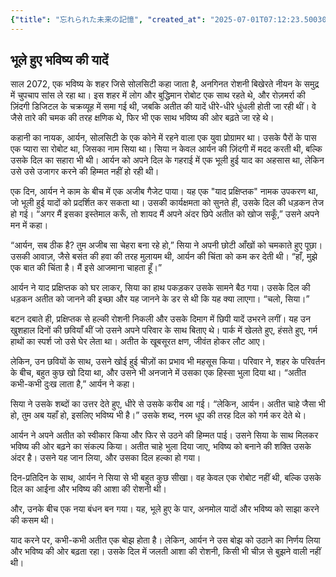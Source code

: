 ```yaml
---
{"title": "忘れられた未来の記憶", "created_at": "2025-07-01T07:12:23.500309+09:00", "pattern_id": 8, "pattern_name": "未来の忘却型", "year": 2072}
---
```


## भूले हुए भविष्य की यादें

साल 2072, एक भविष्य के शहर जिसे सोलसिटी कहा जाता है, अनगिनत रोशनी बिखेरते नीयन के समुद्र में चुपचाप सांस ले रहा था। इस शहर में लोग और बुद्धिमान रोबोट एक साथ रहते थे, और रोज़मर्रा की ज़िंदगी डिजिटल के चक्रव्यूह में समा गई थी, जबकि अतीत की यादें धीरे-धीरे धुंधली होती जा रही थीं। वे जैसे तारे की चमक की तरह क्षणिक थे, फिर भी एक साथ भविष्य की ओर बढ़ते जा रहे थे।

कहानी का नायक, आर्यन, सोलसिटी के एक कोने में रहने वाला एक युवा प्रोग्रामर था। उसके पैरों के पास एक प्यारा सा रोबोट था, जिसका नाम सिया था। सिया न केवल आर्यन की ज़िंदगी में मदद करती थी, बल्कि उसके दिल का सहारा भी थी। आर्यन को अपने दिल के गहराई में एक भूली हुई याद का अहसास था, लेकिन उसे उसे उजागर करने की हिम्मत नहीं हो रही थी।

एक दिन, आर्यन ने काम के बीच में एक अजीब गैजेट पाया। यह एक "याद प्रक्षिप्तक" नामक उपकरण था, जो भूली हुई यादों को प्रदर्शित कर सकता था। उसकी कार्यक्षमता को सुनते ही, उसके दिल की धड़कन तेज हो गई। “अगर मैं इसका इस्तेमाल करूँ, तो शायद मैं अपने अंदर छिपे अतीत को खोज सकूँ,” उसने अपने मन में कहा।

“आर्यन, सब ठीक है? तुम अजीब सा चेहरा बना रहे हो,” सिया ने अपनी छोटी आँखों को चमकाते हुए पूछा। उसकी आवाज़, जैसे बसंत की हवा की तरह मुलायम थी, आर्यन की चिंता को कम कर देती थी। “हाँ, मुझे एक बात की चिंता है। मैं इसे आजमाना चाहता हूँ।”

आर्यन ने याद प्रक्षिप्तक को घर लाकर, सिया का हाथ पकड़कर उसके सामने बैठ गया। उसके दिल की धड़कन अतीत को जानने की इच्छा और यह जानने के डर से थी कि यह क्या लाएगा। “चलो, सिया।”

बटन दबाते ही, प्रक्षिप्तक से हल्की रोशनी निकली और उसके दिमाग में छिपी यादें उभरने लगीं। यह उन खुशहाल दिनों की छवियाँ थीं जो उसने अपने परिवार के साथ बिताए थे। पार्क में खेलते हुए, हंसते हुए, गर्म हाथों का स्पर्श जो उसे घेर लेता था। अतीत के खूबसूरत क्षण, जीवंत होकर लौट आए।

लेकिन, उन छवियों के साथ, उसने खोई हुई चीज़ों का प्रभाव भी महसूस किया। परिवार ने, शहर के परिवर्तन के बीच, बहुत कुछ खो दिया था, और उसने भी अनजाने में उसका एक हिस्सा भुला दिया था। “अतीत कभी-कभी दुःख लाता है,” आर्यन ने कहा।

सिया ने उसके शब्दों का उत्तर देते हुए, धीरे से उसके करीब आ गई। “लेकिन, आर्यन। अतीत चाहे जैसा भी हो, तुम अब यहाँ हो, इसलिए भविष्य भी है।” उसके शब्द, नरम धूप की तरह दिल को गर्म कर देते थे।

आर्यन ने अपने अतीत को स्वीकार किया और फिर से उठने की हिम्मत पाई। उसने सिया के साथ मिलकर भविष्य की ओर बढ़ने का संकल्प किया। अतीत चाहे भुला दिया जाए, भविष्य को बनाने की शक्ति उसके अंदर है। उसने यह जान लिया, और उसका दिल हल्का हो गया।

दिन-प्रतिदिन के साथ, आर्यन ने सिया से भी बहुत कुछ सीखा। वह केवल एक रोबोट नहीं थी, बल्कि उसके दिल का आईना और भविष्य की आशा की रोशनी थी।

और, उनके बीच एक नया बंधन बन गया। यह, भूले हुए के पार, अनमोल यादों और भविष्य को साझा करने की कसम थी।

याद करने पर, कभी-कभी अतीत एक बोझ होता है। लेकिन, आर्यन ने उस बोझ को उठाने का निर्णय लिया और भविष्य की ओर बढ़ता रहा। उसके दिल में जलती आशा की रोशनी, किसी भी चीज़ से बुझने वाली नहीं थी।
